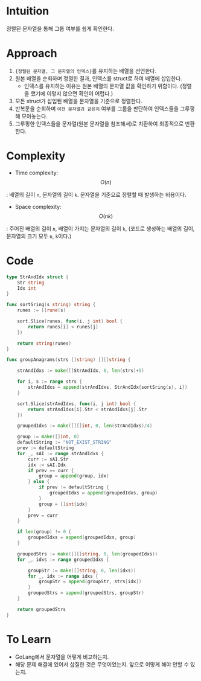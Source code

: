 # Intuition
정렬된 문자열을 통해 그룹 여부를 쉽게 확인한다.
# Approach
1. `{정렬된 문자열, 그 문자열의 인덱스}`를 유지하는 배열을 선언한다.
2. 원본 배열을 순회하며 정렬한 결과, 인덱스를 struct로 하여 배열에 삽입한다.
   - 인덱스를 유지하는 이유는 원본 배열의 문자열 값을 확인하기 위함이다. (정렬을 했기에 이렇지 않으면 확인이 어렵다.)
3. 모든 struct가 삽입된 배열을 문자열을 기준으로 정렬한다.
4. 반복문을 순회하며 `이전 문자열과 같은지` 여부를 그룹을 판단하여 인덱스들을 그루핑해 모아놓는다.
5. 그루핑한 인덱스들을 문자열(원본 문자열을 참조해서)로 치환하여 최종적으로 반환한다.
# Complexity
- Time complexity: $$O(n)$$
<!-- Add your time complexity here, e.g. $$O(nklog(n))$$ -->
: 배열의 길이 `n`, 문자열의 길이 `k`. 문자열을 기준으로 정렬할 때 발생하는 비용이다.
- Space complexity: $$O(nk)$$

: 주어진 배열의 길이 `n`, 배열이 가지는 문자열의 길이 `k`, (코드로 생성하는 배열의 길이, 문자열의 크기 모두 `n`, `k`이다.)
  <!-- Add your space complexity here, e.g. $$O(n)$$ -->

# Code
```go
type StrAndIdx struct {
	Str string
	Idx int
}

func sortSring(s string) string {
	runes := []rune(s)

	sort.Slice(runes, func(i, j int) bool {
		return runes[i] < runes[j]
	})

	return string(runes)
}

func groupAnagrams(strs []string) [][]string {

	strAndIdxs := make([]StrAndIdx, 0, len(strs)+5)

	for i, s := range strs {
		strAndIdxs = append(strAndIdxs, StrAndIdx{sortSring(s), i})
	}

	sort.Slice(strAndIdxs, func(i, j int) bool {
		return strAndIdxs[i].Str < strAndIdxs[j].Str
	})

	groupedIdxs := make([][]int, 0, len(strAndIdxs)/4)

	group := make([]int, 0)
	defaultString := "NOT_EXIST_STRING"
	prev := defaultString
	for _, sAI := range strAndIdxs {
		curr := sAI.Str
		idx := sAI.Idx
		if prev == curr {
			group = append(group, idx)
		} else {
			if prev != defaultString {
				groupedIdxs = append(groupedIdxs, group)
			}
			group = []int{idx}
		}
		prev = curr
	}

	if len(group) != 0 {
		groupedIdxs = append(groupedIdxs, group)
	}

	groupedStrs := make([][]string, 0, len(groupedIdxs))
	for _, idxs := range groupedIdxs {

		groupStr := make([]string, 0, len(idxs))
		for _, idx := range idxs {
			groupStr = append(groupStr, strs[idx])
		}
		groupedStrs = append(groupedStrs, groupStr)
	}

	return groupedStrs
}
```

# **To** Learn
- GoLang에서 문자열을 어떻게 비교하는지.
- 해당 문제 해결에 있어서 삽질한 것은 무엇이었는지. 앞으로 어떻게 해야 안할 수 있는지.